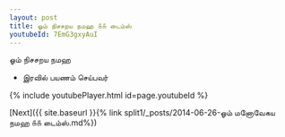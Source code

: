 ```yaml
---
layout: post
title: ஓம் நிசசறய நமஹ ௧௧ டைம்ஸ்
youtubeId: 7EmG3gxyAuI
---
```

 
 
 ஓம் நிசசறய நமஹ  
 
 -  இரவில் பயணம் செய்பவர் 
 
  
 
  
 
 
 
 
 
 


{% include youtubePlayer.html id=page.youtubeId %}
 
[Next]({{ site.baseurl }}{% link  split1/_posts/2014-06-26-ஓம் மனோவேகய நமஹ ௧௧ டைம்ஸ்.md%})
 
